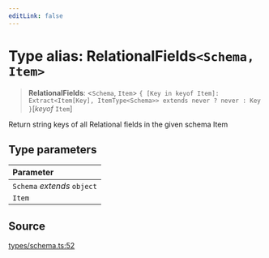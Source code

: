 ```yaml
---
editLink: false
---
```


# Type alias: RelationalFields`<Schema, Item>`

> **RelationalFields**: \<`Schema`, `Item`\>
> `{ [Key in keyof Item]: Extract<Item[Key], ItemType<Schema>> extends never ? never : Key }`[*keyof* `Item`]

Return string keys of all Relational fields in the given schema Item

## Type parameters

| Parameter                   |
| :-------------------------- |
| `Schema` _extends_ `object` |
| `Item`                      |

## Source

[types/schema.ts:52](https://github.com/directus/directus/blob/7789a6c53/sdk/src/types/schema.ts#L52)
